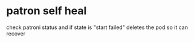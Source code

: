 # patron self heal

check patroni status and if state is "start failed" deletes the pod so it can recover
